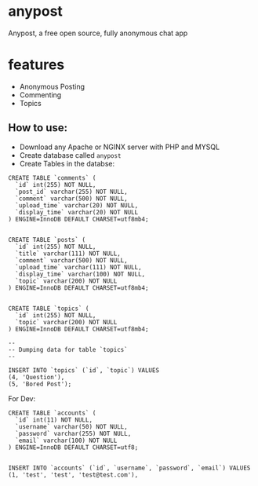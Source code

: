 # anypost
Anypost, a free open source, fully anonymous chat app 

# features
* Anonymous Posting
* Commenting
* Topics

## How to use:

* Download any Apache or NGINX server with PHP and MYSQL
* Create database called `anypost`
* Create Tables in the databse:
```
CREATE TABLE `comments` (
  `id` int(255) NOT NULL,
  `post_id` varchar(255) NOT NULL,
  `comment` varchar(500) NOT NULL,
  `upload_time` varchar(20) NOT NULL,
  `display_time` varchar(20) NOT NULL
) ENGINE=InnoDB DEFAULT CHARSET=utf8mb4;


CREATE TABLE `posts` (
  `id` int(255) NOT NULL,
  `title` varchar(111) NOT NULL,
  `comment` varchar(500) NOT NULL,
  `upload_time` varchar(111) NOT NULL,
  `display_time` varchar(100) NOT NULL,
  `topic` varchar(200) NOT NULL
) ENGINE=InnoDB DEFAULT CHARSET=utf8mb4;


CREATE TABLE `topics` (
  `id` int(255) NOT NULL,
  `topic` varchar(200) NOT NULL
) ENGINE=InnoDB DEFAULT CHARSET=utf8mb4;

--
-- Dumping data for table `topics`
--

INSERT INTO `topics` (`id`, `topic`) VALUES
(4, 'Question'),
(5, 'Bored Post');
```

For Dev:

```
CREATE TABLE `accounts` (
  `id` int(11) NOT NULL,
  `username` varchar(50) NOT NULL,
  `password` varchar(255) NOT NULL,
  `email` varchar(100) NOT NULL
) ENGINE=InnoDB DEFAULT CHARSET=utf8;


INSERT INTO `accounts` (`id`, `username`, `password`, `email`) VALUES
(1, 'test', 'test', 'test@test.com'),
```


